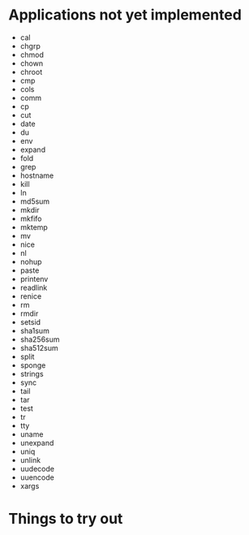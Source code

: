 Applications not yet implemented
================================

* cal
* chgrp
* chmod
* chown
* chroot
* cmp
* cols
* comm
* cp
* cut
* date
* du
* env
* expand
* fold
* grep
* hostname
* kill
* ln
* md5sum
* mkdir
* mkfifo
* mktemp
* mv
* nice
* nl
* nohup
* paste
* printenv
* readlink
* renice
* rm
* rmdir
* setsid
* sha1sum
* sha256sum
* sha512sum
* split
* sponge
* strings
* sync
* tail
* tar
* test
* tr
* tty
* uname
* unexpand
* uniq
* unlink
* uudecode
* uuencode
* xargs

Things to try out
=================

